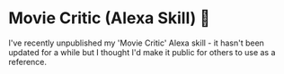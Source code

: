 # Movie Critic (Alexa Skill) 💬

I've recently unpublished my 'Movie Critic' Alexa skill - it hasn't been updated for a while but I thought I'd make it public for others to use as a reference.

